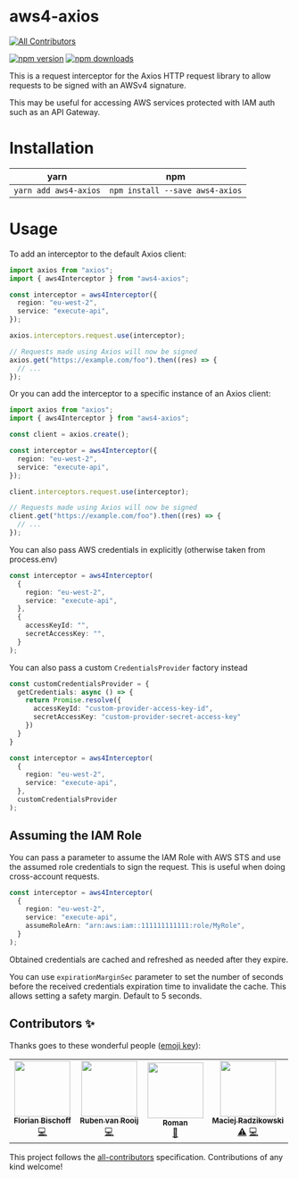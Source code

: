 # aws4-axios
<!-- ALL-CONTRIBUTORS-BADGE:START - Do not remove or modify this section -->
[![All Contributors](https://img.shields.io/badge/all_contributors-4-orange.svg?style=flat-square)](#contributors-)
<!-- ALL-CONTRIBUTORS-BADGE:END -->

[![npm version](https://img.shields.io/npm/v/aws4-axios.svg?style=flat-square)](https://www.npmjs.org/package/aws4-axios)
[![npm downloads](https://img.shields.io/npm/dm/aws4-axios.svg?style=flat-square)](http://npm-stat.com/charts.html?package=aws4-axios)

This is a request interceptor for the Axios HTTP request library to allow requests to be signed with an AWSv4 signature.

This may be useful for accessing AWS services protected with IAM auth such as an API Gateway.

# Installation

| yarn                  | npm                             |
| --------------------- | ------------------------------- |
| `yarn add aws4-axios` | `npm install --save aws4-axios` |

# Usage

To add an interceptor to the default Axios client:

```typescript
import axios from "axios";
import { aws4Interceptor } from "aws4-axios";

const interceptor = aws4Interceptor({
  region: "eu-west-2",
  service: "execute-api",
});

axios.interceptors.request.use(interceptor);

// Requests made using Axios will now be signed
axios.get("https://example.com/foo").then((res) => {
  // ...
});
```

Or you can add the interceptor to a specific instance of an Axios client:

```typescript
import axios from "axios";
import { aws4Interceptor } from "aws4-axios";

const client = axios.create();

const interceptor = aws4Interceptor({
  region: "eu-west-2",
  service: "execute-api",
});

client.interceptors.request.use(interceptor);

// Requests made using Axios will now be signed
client.get("https://example.com/foo").then((res) => {
  // ...
});
```

You can also pass AWS credentials in explicitly (otherwise taken from process.env)

```typescript
const interceptor = aws4Interceptor(
  {
    region: "eu-west-2",
    service: "execute-api",
  },
  {
    accessKeyId: "",
    secretAccessKey: "",
  }
);
```

You can also pass a custom `CredentialsProvider` factory instead

```typescript
const customCredentialsProvider = {
  getCredentials: async () => {
    return Promise.resolve({
      accessKeyId: "custom-provider-access-key-id",
      secretAccessKey: "custom-provider-secret-access-key"
    })
  }
}

const interceptor = aws4Interceptor(
  {
    region: "eu-west-2",
    service: "execute-api",
  },
  customCredentialsProvider
);
```

## Assuming the IAM Role

You can pass a parameter to assume the IAM Role with AWS STS
and use the assumed role credentials to sign the request.
This is useful when doing cross-account requests.

```typescript
const interceptor = aws4Interceptor(
  {
    region: "eu-west-2",
    service: "execute-api",
    assumeRoleArn: "arn:aws:iam::111111111111:role/MyRole",
  }
);
```

Obtained credentials are cached and refreshed as needed after they expire.

You can use `expirationMarginSec` parameter to set the number of seconds
before the received credentials expiration time to invalidate the cache.
This allows setting a safety margin. Default to 5 seconds.

## Contributors ✨

Thanks goes to these wonderful people ([emoji key](https://allcontributors.org/docs/en/emoji-key)):

<!-- ALL-CONTRIBUTORS-LIST:START - Do not remove or modify this section -->
<!-- prettier-ignore-start -->
<!-- markdownlint-disable -->
<table>
  <tr>
    <td align="center"><a href="https://github.com/florianbepunkt"><img src="https://avatars.githubusercontent.com/u/8314202?v=4?s=100" width="100px;" alt=""/><br /><sub><b>Florian Bischoff</b></sub></a><br /><a href="https://github.com/jamesmbourne/aws4-axios/commits?author=florianbepunkt" title="Code">💻</a></td>
    <td align="center"><a href="https://github.com/rubenvanrooij"><img src="https://avatars.githubusercontent.com/u/875349?v=4?s=100" width="100px;" alt=""/><br /><sub><b>Ruben van Rooij</b></sub></a><br /><a href="https://github.com/jamesmbourne/aws4-axios/commits?author=rubenvanrooij" title="Code">💻</a></td>
    <td align="center"><a href="https://www.ScaleLeap.com"><img src="https://avatars.githubusercontent.com/u/491247?v=4?s=100" width="100px;" alt=""/><br /><sub><b>Roman</b></sub></a><br /><a href="https://github.com/jamesmbourne/aws4-axios/pulls?q=is%3Apr+reviewed-by%3Amoltar" title="Reviewed Pull Requests">👀</a></td>
    <td align="center"><a href="http://betterdev.blog"><img src="https://avatars.githubusercontent.com/u/4042673?v=4?s=100" width="100px;" alt=""/><br /><sub><b>Maciej Radzikowski</b></sub></a><br /><a href="https://github.com/jamesmbourne/aws4-axios/commits?author=m-radzikowski" title="Tests">⚠️</a> <a href="https://github.com/jamesmbourne/aws4-axios/commits?author=m-radzikowski" title="Code">💻</a></td>
  </tr>
</table>

<!-- markdownlint-restore -->
<!-- prettier-ignore-end -->

<!-- ALL-CONTRIBUTORS-LIST:END -->

This project follows the [all-contributors](https://github.com/all-contributors/all-contributors) specification. Contributions of any kind welcome!
